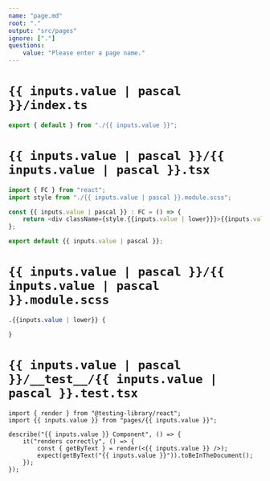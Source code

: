 ```yaml
---
name: "page.md"
root: "."
output: "src/pages"
ignore: ["."]
questions:
    value: "Please enter a page name."
---
```


# `{{ inputs.value | pascal }}/index.ts`

```typescript
export { default } from "./{{ inputs.value }}";
```

# `{{ inputs.value | pascal }}/{{ inputs.value | pascal }}.tsx`

```typescript
import { FC } from "react";
import style from "./{{ inputs.value | pascal }}.module.scss";

const {{ inputs.value | pascal }} : FC = () => {
	return <div className={style.{{inputs.value | lower}}}>{{inputs.value}}</div>;
};

export default {{ inputs.value | pascal }};
```

# `{{ inputs.value | pascal }}/{{ inputs.value | pascal }}.module.scss`

```scss
.{{inputs.value | lower}} {

}
```

# `{{ inputs.value | pascal }}/__test__/{{ inputs.value | pascal }}.test.tsx`

```tsx
import { render } from "@testing-library/react";
import {{ inputs.value }} from "pages/{{ inputs.value }}";

describe("{{ inputs.value }} Component", () => {
	it("renders correctly", () => {
		const { getByText } = render(<{{ inputs.value }} />);
		expect(getByText("{{ inputs.value }}")).toBeInTheDocument();
	});
});
```
